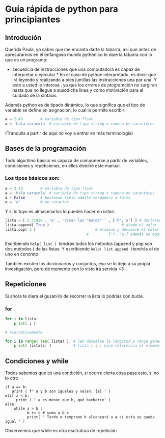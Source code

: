 # Guía rápida de python para principiantes

## Introdución
Querida Paula, ya sabes que me encanta darte la tabarra, así que antes de apresurarnos en el enfangoso mundo pythónico te daré la tabarra con lo que es un programa:
* secuencia de instrucciones que una computadora es capaz de interpretar o ejecutar *
En el caso de python interpretado, es decir que irá leyendo y realizando a pies juntillas las instrucciones una por una. Y esto a usted le interesa , ya que los errores de ptogramción no surgiran hasta que no llegue  a susodicha línea y como motivación para el cuidado de la sintáxis.

Además python es de tipado dinámico, lo que significa que el tipo de variable se define en asignación, lo cual le permite escribir:
```python
a = 2.43		# variable de tipo float
a = 'hola caracola'	# variable de tipo string o cadena de caracteres
```
(Tranquila a partir de aquí no voy a entrar en más terminología)

## Bases de la programación
Todo algoritmo básico es capaza de componerse a partir de variables, condiciones y repeticiones, en ellos dividiré este manual.

### Los tipos básicos son:
```python
a = 2.43		# variable de tipo float
a = 'hola caracola'	# variable de tipo string o cadena de caracteres
a = False 		# booleano (sólo admite verdadero o falso
a = 'a' 		# un caracter
```

Y si lo tuyo es almacenarlos lo puedes hacer en *listas*:  
```python
lista = [ 2.71828 , 'e' , 'Vivan las "mates" ' , ['P','a'] ] # declaración básica, 
lista.append( True ) 	  	     	       	 	     # añade el valor lógico True al final
lista.pop( 3 ) 	   					     # elimina y devuelve el valor en la posición 3: ['P','a'], (como es natural se empieza en 0
	     						     # 	       ['P','a'] además es equivalente a 'pa'
```							   
Escribiendo `help( list ) `tendrás todos los métodos (append y pop son dos métodos ) de las listas.
Y escribiendo `help( list.append )`tendrás el de uno en concreto

También existen los diccionarios y conjuntos, eso se lo dejo a su propia investigación, pero de momento con lo visto irá servida <3


## Repeticiones

Si ahora te diera el gusanillo de recorrer la lista lo podrías con bucle.

### for

```python
for i in lista:
    print( i )

# alernativamente

for i in range( len( lista) ): # len devuelve la longitud y range genera una lista de números, del 0 a la longitud de la lista
    print( lista[i] )          # lista [ i ] hace referencia al elemento i-ésimo de la lista

```

## Condiciones y while

Todos sabemos que es una condición, si ocurre cierta cosa pasa esto, si no lo otro

``` python3
if a == b:
   print ( f' a y b son iguales y valen: {a} ' )
elif a < b:
     print ( ' a es menor que b, qué barbarie' )
else:
	while a > b :
	      b += c # sumo a b c
	      print( ' Tarde o temprano b alcanzará a a si esta se queda igual ' )
```

Observemos que while es otra esctrutura de repetición

